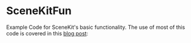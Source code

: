 SceneKitFun
===========

Example Code for SceneKit's basic functionality. The use of most of this code is covered in this [blog post](http://iphonedevelopment.blogspot.com/2012/08/an-introduction-to-scenekit.html): 